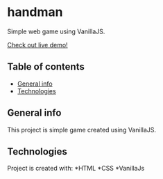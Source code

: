 # handman
Simple web game using VanillaJS. 

[Check out live demo!](https://aleksandrapecherz.github.io/hangman/)
## Table of contents
* [General info](#general-info)
* [Technologies](#technologies)

## General info
This project is simple game created using VanillaJS.
	
## Technologies
Project is created with:
*HTML
*CSS
*VanillaJs
	
